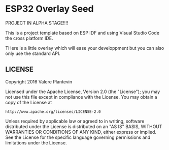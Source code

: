 ESP32 Overlay Seed
====================

PROJECT IN ALPHA STAGE!!!!

This is a project template based on ESP IDF and using Visual Studio Code the cross platform IDE. 

THere is a little overlay which will ease your developpment but you can also only use the standard API.

LICENSE
-------

Copyright 2016 Valere Plantevin

Licensed under the Apache License, Version 2.0 (the "License");
you may not use this file except in compliance with the License.
You may obtain a copy of the License at

    http://www.apache.org/licenses/LICENSE-2.0

Unless required by applicable law or agreed to in writing, software
distributed under the License is distributed on an "AS IS" BASIS,
WITHOUT WARRANTIES OR CONDITIONS OF ANY KIND, either express or implied.
See the License for the specific language governing permissions and
limitations under the License.